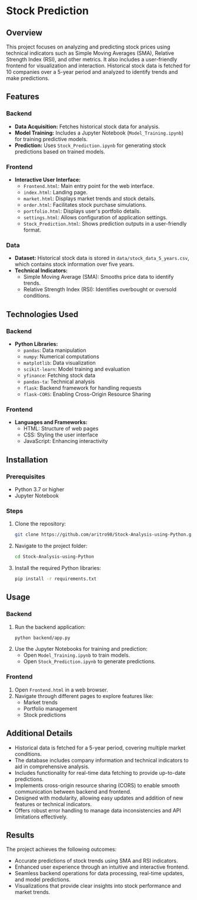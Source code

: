 # Stock Prediction

## Overview
This project focuses on analyzing and predicting stock prices using technical indicators such as Simple Moving Averages (SMA), Relative Strength Index (RSI), and other metrics. It also includes a user-friendly frontend for visualization and interaction. Historical stock data is fetched for 10 companies over a 5-year period and analyzed to identify trends and make predictions.

## Features
### Backend
- **Data Acquisition:** Fetches historical stock data for analysis.
- **Model Training:** Includes a Jupyter Notebook (`Model_Training.ipynb`) for training predictive models.
- **Prediction:** Uses `Stock_Prediction.ipynb` for generating stock predictions based on trained models.

### Frontend
- **Interactive User Interface:**
  - `Frontend.html`: Main entry point for the web interface.
  - `index.html`: Landing page.
  - `market.html`: Displays market trends and stock details.
  - `order.html`: Facilitates stock purchase simulations.
  - `portfolio.html`: Displays user's portfolio details.
  - `settings.html`: Allows configuration of application settings.
  - `Stock_Prediction.html`: Shows prediction outputs in a user-friendly format.

### Data
- **Dataset:** Historical stock data is stored in `data/stock_data_5_years.csv`, which contains stock information over five years.
- **Technical Indicators:**
  - Simple Moving Average (SMA): Smooths price data to identify trends.
  - Relative Strength Index (RSI): Identifies overbought or oversold conditions.

## Technologies Used
### Backend
- **Python Libraries:**
  - `pandas`: Data manipulation
  - `numpy`: Numerical computations
  - `matplotlib`: Data visualization
  - `scikit-learn`: Model training and evaluation
  - `yfinance`: Fetching stock data
  - `pandas-ta`: Technical analysis
  - `flask`: Backend framework for handling requests
  - `flask-CORS`: Enabling Cross-Origin Resource Sharing

### Frontend
- **Languages and Frameworks:**
  - HTML: Structure of web pages
  - CSS: Styling the user interface
  - JavaScript: Enhancing interactivity

## Installation
### Prerequisites
- Python 3.7 or higher
- Jupyter Notebook

### Steps
1. Clone the repository:
   ```bash
   git clone https://github.com/aritro98/Stock-Analysis-using-Python.git
   ```
2. Navigate to the project folder:
   ```bash
   cd Stock-Analysis-using-Python
   ```
3. Install the required Python libraries:
   ```bash
   pip install -r requirements.txt
   ```

## Usage
### Backend
1. Run the backend application:
   ```bash
   python backend/app.py
   ```
2. Use the Jupyter Notebooks for training and prediction:
   - Open `Model_Training.ipynb` to train models.
   - Open `Stock_Prediction.ipynb` to generate predictions.

### Frontend
1. Open `Frontend.html` in a web browser.
2. Navigate through different pages to explore features like:
   - Market trends
   - Portfolio management
   - Stock predictions

## Additional Details
- Historical data is fetched for a 5-year period, covering multiple market conditions.
- The database includes company information and technical indicators to aid in comprehensive analysis.
- Includes functionality for real-time data fetching to provide up-to-date predictions.
- Implements cross-origin resource sharing (CORS) to enable smooth communication between backend and frontend.
- Designed with modularity, allowing easy updates and addition of new features or technical indicators.
- Offers robust error handling to manage data inconsistencies and API limitations effectively.

## Results
The project achieves the following outcomes:
- Accurate predictions of stock trends using SMA and RSI indicators.
- Enhanced user experience through an intuitive and interactive frontend.
- Seamless backend operations for data processing, real-time updates, and model predictions.
- Visualizations that provide clear insights into stock performance and market trends.
